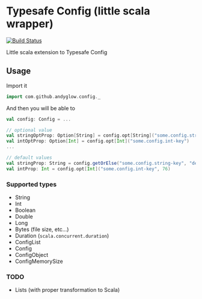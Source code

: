 # Typesafe Config (little scala wrapper)
[![Build Status](https://travis-ci.org/andyglow/typesafe-config-scala.svg)](https://travis-ci.org/andyglow/typesafe-config-scala)

Little scala extension to Typesafe Config

## Usage

Import it
```scala
import com.github.andyglow.config._
```

And then you will be able to

```scala
val config: Config = ...

// optional value
val stringOptProp: Option[String] = config.opt[String]("some.config.string-key")
val intOptProp: Option[Int] = config.opt[Int]("some.config.int-key")
...

// default values
val stringProp: String = config.getOrElse("some.config.string-key", "default")
val intProp: Int = config.opt[Int]("some.config.int-key", 76)
```

### Supported types
- String
- Int
- Boolean
- Double
- Long
- Bytes (file size, etc...)
- Duration (`scala.concurrent.duration`)
- ConfigList
- Config
- ConfigObject
- ConfigMemorySize

### TODO
- Lists (with proper transformation to Scala)